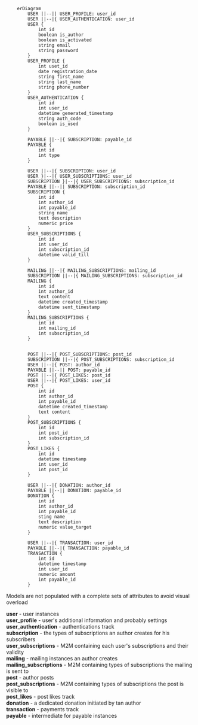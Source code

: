 ``` mernaid    
    erDiagram
        USER ||--|| USER_PROFILE: user_id
        USER ||--|{ USER_AUTHENTICATION: user_id
        USER {
            int id
            boolean is_author
            boolean is_activated
            string email
            string password
        }
        USER_PROFILE {
            int uset_id
            date registration_date
            string first_name
            string last_name
            string phone_number
        }
        USER_AUTHENTICATION {
            int id
            int user_id
            datetime generated_timestamp
            string auth_code
            boolean is_used
        }

        PAYABLE ||--|{ SUBSCRIPTION: payable_id
        PAYABLE {
            int id
            int type
        }
        
        USER ||--|{ SUBSCRIPTION: user_id
        USER }|--|{ USER_SUBSCRIPTIONS: user_id
        SUBSCRIPTION }|--|{ USER_SUBSCRIPTIONS: subscription_id
        PAYABLE ||--|| SUBSCRIPTION: subscription_id
        SUBSCRIPTION {
            int id
            int author_id
            int payable_id
            string name
            text description
            numeric price
        }
        USER_SUBSCRIPTIONS {
            int id
            int user_id
            int subscription_id
            datetime valid_till
        }

        MAILING ||--|{ MAILING_SUBSCRIPTIONS: mailing_id
        SUBSCRIPTION ||--|{ MAILING_SUBSCRIPTIONS: subscription_id
        MAILING {
            int id
            int author_id
            text content
            datetime created_timestamp
            datetime sent_timestamp
        }
        MAILING_SUBSCRIPTIONS {
            int id
            int mailing_id
            int subscription_id
        }


        POST ||--|{ POST_SUBSCRIPTIONS: post_id
        SUBSCRIPTION ||--|{ POST_SUBSCRIPTIONS: subscription_id
        USER ||--|{ POST: author_id
        PAYABLE ||--|| POST: payable_id
        POST ||--|{ POST_LIKES: post_id
        USER ||--|{ POST_LIKES: user_id
        POST {
            int id
            int author_id
            int payable_id
            datetime created_timestamp
            text content
        }
        POST_SUBSCRIPTIONS {
            int id
            int post_id
            int subscription_id
        }
        POST_LIKES {
            int id
            datetime timestamp
            int user_id
            int post_id
        }

        USER ||--|{ DONATION: author_id
        PAYABLE ||--|| DONATION: payable_id
        DONATION {
            int id
            int author_id
            int payable_id
            sting name
            text description
            numeric value_target
        }

        USER ||--|{ TRANSACTION: user_id
        PAYABLE ||--|{ TRANSACTION: payable_id
        TRANSACTION {
            int id
            datetime timestamp
            int user_id
            numeric amount
            int payable_id
        }
```

Models are not populated with a complete sets of attributes to avoid visual overload

**user** - user instances\
**user_profile** - user's additional information and probably settings\
**user_authentication** - authentications track\
**subscription** - the types of subscriptions an author creates for his subscribers\
**user_subscriptions** - M2M containing each user's subscriptions and their validity\
**mailing** - mailing instances an author creates\
**mailing_subscriptions** - M2M containing types of subscriptions the mailing is sent to\
**post** - author posts\
**post_subscriptions** - M2M containing types of subscriptions the post is visible to\
**post_likes** - post likes track\
**donation** - a dedicated donation initiated by tan author\
**transaction** - payments track\
**payable** - intermediate for payable instances
